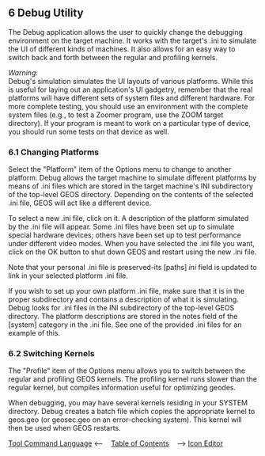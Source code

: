 ## 6 Debug Utility

The Debug application allows the user to quickly change the debugging 
environment on the target machine. It works with the target's .ini to simulate 
the UI of different kinds of machines. It also allows for an easy way to switch 
back and forth between the regular and profiling kernels.

*Warning:*  
Debug's simulation simulates the UI layouts of various platforms. While this 
is useful for laying out an application's UI gadgetry, remember that the real 
platforms will have different sets of system files and different hardware. For 
more complete testing, you should use an environment with the complete 
system files (e.g., to test a Zoomer program, use the ZOOM target directory). 
If your program is meant to work on a particular type of device, you should 
run some tests on that device as well.

### 6.1 Changing Platforms

Select the "Platform" item of the Options menu to change to another 
platform. Debug allows the target machine to simulate different platforms by 
means of .ini files which are stored in the target machine's INI subdirectory 
of the top-level GEOS directory. Depending on the contents of the selected .ini 
file, GEOS will act like a different device.

To select a new .ini file, click on it. A description of the platform simulated by 
the .ini file will appear. Some .ini files have been set up to simulate special 
hardware devices; others have been set up to test performance under 
different video modes. When you have selected the .ini file you want, click on 
the OK button to shut down GEOS and restart using the new .ini file.

Note that your personal .ini file is preserved-its [paths] *ini* field is updated 
to link in your selected platform .ini file.

If you wish to set up your own platform .ini file, make sure that it is in the 
proper subdirectory and contains a description of what it is simulating. 
Debug looks for .ini files in the INI subdirectory of the top-level GEOS 
directory. The platform descriptions are stored in the notes field of the 
[system] category in the .ini file. See one of the provided .ini files for an 
example of this.

### 6.2 Switching Kernels

The "Profile" item of the Options menu allows you to switch between the 
regular and profiling GEOS kernels. The profiling kernel runs slower than the 
regular kernel, but compiles information useful for optimizing geodes. 

When debugging, you may have several kernels residing in your SYSTEM 
directory. Debug creates a batch file which copies the appropriate kernel to 
geos.geo (or geosec.geo on an error-checking system). This kernel will then be 
used when GEOS restarts.

[Tool Command Language](ttcl.md) <-- &nbsp;&nbsp; [Table of Contents](../tools.md) &nbsp;&nbsp; --> [Icon Editor](ticoned.md)